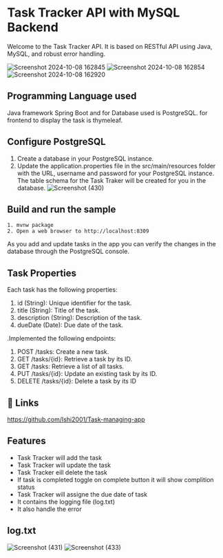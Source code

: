 # Task Tracker API with MySQL Backend

Welcome to the Task Tracker API. It is based on RESTful API using Java, MySQL, and robust error handling.

![Screenshot 2024-10-08 162845](https://github.com/user-attachments/assets/398ef79c-aa78-4d79-9259-4ea51e834cd6)
![Screenshot 2024-10-08 162854](https://github.com/user-attachments/assets/42da03b1-e024-4803-bebf-37d89dc666d7)
![Screenshot 2024-10-08 162920](https://github.com/user-attachments/assets/31b2a0be-a5a2-49f0-8d8c-3ec1d1d33d3a)


## Programming Language used

Java framework Spring Boot and for Database used is PostgreSQL.
for frontend to display the task is thymeleaf.
## Configure PostgreSQL

   1) Create a database in your PostgreSQL instance.
   2) Update the application.properties file in the src/main/resources folder with the URL, username and password for your PostgreSQL instance. The table schema for the Task Traker  will be created for you in the database.
      ![Screenshot (430)](https://github.com/Ishi2001/Task-managing-app/assets/71957301/847e2980-fb6e-4d12-bc7d-920145994c33)

## Build and run the sample

    1. mvnw package
    2. Open a web browser to http://localhost:8309

As you add and update tasks in the app you can verify the changes in the database through the PostgreSQL console. 
## Task Properties
Each task has the following properties:

1. id (String): Unique identifier for the task.
2. title (String): Title of the task.
3. description (String): Description of the task.
4. dueDate (Date): Due date of the task.

.Implemented the following endpoints:

1. POST /tasks: Create a new task.
2. GET /tasks/{id}: Retrieve a task by its ID.
3. GET /tasks: Retrieve a list of all tasks.
4. PUT /tasks/{id}: Update an existing task by its ID.
5. DELETE /tasks/{id}: Delete a task by its ID
## 🔗 Links
https://github.com/Ishi2001/Task-managing-app
## Features

- Task Tracker will add the  task
- Task Tracker will update the task
- Task Tracker eill delete the task
- If task is completed toggle on complete button it will show complition status
- Task Tracker will assigne the due date of task
- It contains the logging file (log.txt)
- It also handle the error
## log.txt
![Screenshot (431)](https://github.com/Ishi2001/Task-managing-app/assets/71957301/0280542c-7327-4881-b454-965d6a6dcf88)
![Screenshot (433)](https://github.com/Ishi2001/Task-managing-app/assets/71957301/19536c2a-1689-4711-aa63-2659e79f896b)

